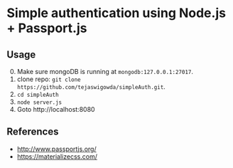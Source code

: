 # Simple authentication using Node.js + Passport.js

## Usage

0. Make sure mongoDB is running at `mongodb:127.0.0.1:27017`.
1. clone repo: `git clone https://github.com/tejaswigowda/simpleAuth.git`.
2. `cd simpleAuth`
3. `node server.js`
4. Goto http://localhost:8080


## References
- http://www.passportjs.org/
- https://materializecss.com/